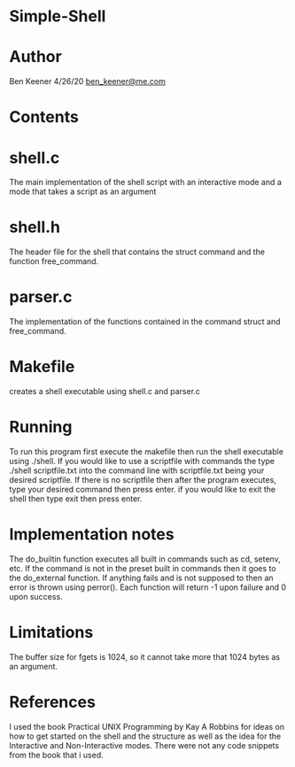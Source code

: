 # Simple-Shell


# Author 

Ben Keener
4/26/20
ben_keener@me.com

# Contents

# shell.c 
The main implementation of the shell script with an interactive mode and a mode that takes a script as an argument
# shell.h 
The header file for the shell that contains the struct command and the function free_command.
# parser.c 
The implementation of the functions contained in the command struct and free_command.
# Makefile
creates a shell  executable using shell.c and parser.c

# Running 

To run this program first execute the makefile then run the shell executable using ./shell. If you would like to use a scriptfile with commands the type ./shell scriptfile.txt into the command line with scriptfile.txt being your desired scriptfile. If there is no scriptfile then after the program executes, type your desired command then press enter. if you would like to exit the shell then type exit then press enter.

# Implementation notes

The do_builtin function executes all built in commands such as cd, setenv, etc. If the command is not in the preset built in commands then it goes to the do_external function. If anything fails and is not supposed to then an error is thrown using perror(). Each function will return -1 upon failure and 0 upon success. 

# Limitations

The buffer size for fgets is 1024, so it cannot take more that 1024 bytes as an argument.

# References 

I used the book Practical UNIX Programming by Kay A Robbins for ideas on how to get started on the shell and the structure as well as the idea for the Interactive and Non-Interactive modes. There were not any code snippets from the book that i used.

